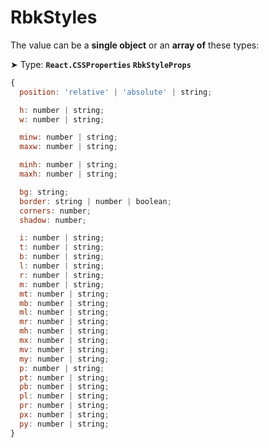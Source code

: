 # RbkStyles

The value can be a **single object** or an **array of** these types:

➤ Type: **`React.CSSProperties` `RbkStyleProps`** <br/>

```jsx title="RbkStyleProps"
{
  position: 'relative' | 'absolute' | string;

  h: number | string;
  w: number | string;

  minw: number | string;
  maxw: number | string;

  minh: number | string;
  maxh: number | string;

  bg: string;
  border: string | number | boolean;
  corners: number;
  shadow: number;

  i: number | string;
  t: number | string;
  b: number | string;
  l: number | string;
  r: number | string;
  m: number | string;
  mt: number | string;
  mb: number | string;
  ml: number | string;
  mr: number | string;
  mh: number | string;
  mx: number | string;
  mv: number | string;
  my: number | string;
  p: number | string;
  pt: number | string;
  pb: number | string;
  pl: number | string;
  pr: number | string;
  px: number | string;
  py: number | string;
}
```
